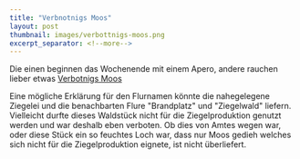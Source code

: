 ```yaml
---
title: "Verbnotnigs Moos"
layout: post
thumbnail: images/verbottnigs-moos.png
excerpt_separator: <!--more-->
---
```


Die einen beginnen das Wochenende mit einem Apero, andere rauchen lieber etwas [Verbotnigs Moos](https://s.geo.admin.ch/nuua1lgp77ve)

Eine mögliche Erklärung für den Flurnamen könnte die nahegelegene Ziegelei und die benachbarten Flure "Brandplatz" und "Ziegelwald" liefern. Vielleicht durfte dieses Waldstück nicht für die Ziegelproduktion genutzt werden und war deshalb eben verboten. Ob dies von Amtes wegen war, oder diese Stück ein so feuchtes Loch war, dass nur Moos gedieh welches sich nicht für die Ziegelproduktion eignete, ist nicht überliefert.
<!--more -->

